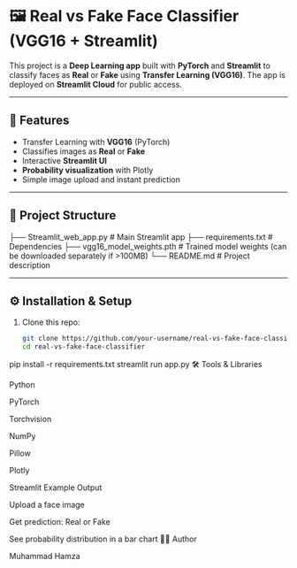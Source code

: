 # 🖼 Real vs Fake Face Classifier (VGG16 + Streamlit)

This project is a **Deep Learning app** built with **PyTorch** and **Streamlit** to classify faces as **Real** or **Fake** using **Transfer Learning (VGG16)**. The app is deployed on **Streamlit Cloud** for public access.

---

## 🚀 Features
- Transfer Learning with **VGG16** (PyTorch)
- Classifies images as **Real** or **Fake**
- Interactive **Streamlit UI**
- **Probability visualization** with Plotly
- Simple image upload and instant prediction

---

## 📂 Project Structure
├── Streamlit_web_app.py # Main Streamlit app
├── requirements.txt # Dependencies
├── vgg16_model_weights.pth # Trained model weights (can be downloaded separately if >100MB)
└── README.md # Project description

---

## ⚙️ Installation & Setup
1. Clone this repo:
   ```bash
   git clone https://github.com/your-username/real-vs-fake-face-classifier.git
   cd real-vs-fake-face-classifier
pip install -r requirements.txt
streamlit run app.py
🛠 Tools & Libraries

Python

PyTorch

Torchvision

NumPy

Pillow

Plotly

Streamlit
Example Output

Upload a face image

Get prediction: Real or Fake

See probability distribution in a bar chart
👨‍💻 Author

Muhammad Hamza

